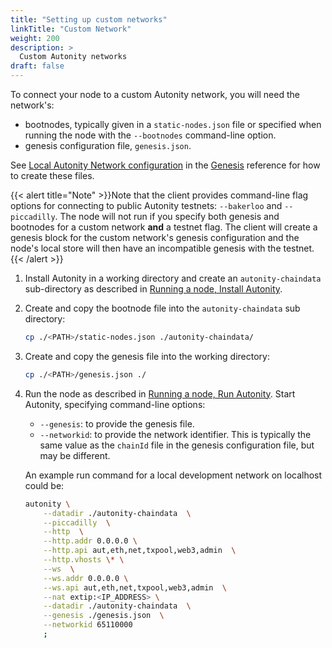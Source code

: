 ```yaml
---
title: "Setting up custom networks"
linkTitle: "Custom Network"
weight: 200
description: >
  Custom Autonity networks
draft: false
---
```


To connect your node to a custom Autonity network, you will need the network's:
  - bootnodes, typically given in a  `static-nodes.json` file or specified when running the node with the `--bootnodes` command-line option.
  - genesis configuration file,  `genesis.json`.

  See [Local Autonity Network configuration](/reference/genesis/#local-autonity-network-configuration) in the [Genesis](/reference/genesis/) reference for how to create these files.

{{< alert title="Note" >}}Note that the client provides command-line flag options for connecting to public Autonity testnets: `--bakerloo` and `--piccadilly`. The node will not run if you specify both genesis and bootnodes for a custom network **and** a testnet flag. The client will create a genesis block for the custom network's genesis configuration and the node's local store will then have an incompatible genesis with the testnet.{{< /alert >}}

1. Install Autonity in a working directory and create an `autonity-chaindata` sub-directory as described in [Running a node, Install Autonity](/node-operators/install-aut/).

2. Create and copy the bootnode file into the `autonity-chaindata` sub directory:

	```bash
	cp ./<PATH>/static-nodes.json ./autonity-chaindata/
    ```

3. Create and copy the genesis file into the working directory:

	```bash
	cp ./<PATH>/genesis.json ./
    ```
4. Run the node as described in [Running a node, Run Autonity](/node-operators/run-aut/). Start Autonity, specifying command-line options:
	- `--genesis`: to provide the genesis file.
	- `--networkid`: to provide the network identifier. This is typically the same value as the `chainId` file in the genesis configuration file, but may be different.

	An example run command for a local development network on localhost could be:
	
	```bash
	autonity \
	    --datadir ./autonity-chaindata  \
	    --piccadilly  \
	    --http  \
	    --http.addr 0.0.0.0 \
	    --http.api aut,eth,net,txpool,web3,admin  \
	    --http.vhosts \* \
	    --ws  \
	    --ws.addr 0.0.0.0 \
	    --ws.api aut,eth,net,txpool,web3,admin  \
	    --nat extip:<IP_ADDRESS> \
	    --datadir ./autonity-chaindata  \
	    --genesis ./genesis.json  \
	    --networkid 65110000 
	    ;
	```


